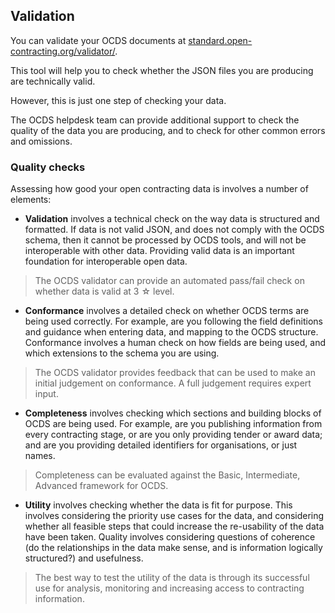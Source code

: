 ## Validation

You can validate your OCDS documents at [standard.open-contracting.org/validator/](http://standard.open-contracting.org/validator/).

This tool will help you to check whether the JSON files you are producing are technically valid.

However, this is just one step of checking your data. 

The OCDS helpdesk team can provide additional support to check the quality of the data you are producing, and to check for other common errors and omissions. 

###  Quality checks

Assessing how good your open contracting data is involves a number of elements:

* **Validation** involves a technical check on the way data is structured and formatted. If data is not valid JSON, and does not comply with the OCDS schema, then it cannot be processed by OCDS tools, and will not be interoperable with other data. Providing valid data is an important foundation for interoperable open data. 

> The OCDS validator can provide an automated pass/fail check on whether data is valid at 3 ☆ level.

* **Conformance** involves a detailed check on whether OCDS terms are being used correctly. For example, are you following the field definitions and guidance when entering data, and mapping to the OCDS structure. Conformance involves a human check on how fields are being used, and which extensions to the schema you are using. 

> The OCDS validator provides feedback that can be used to make an initial judgement on conformance. A full judgement requires expert input. 

* **Completeness** involves checking which sections and building blocks of OCDS are being used. For example, are you publishing information from every contracting stage, or are you only providing tender or award data; and are you providing detailed identifiers for organisations, or just names. 

> Completeness can be evaluated against the Basic, Intermediate, Advanced framework for OCDS. 

* **Utility** involves checking whether the data is fit for purpose. This involves considering the priority use cases for the data, and considering whether all feasible steps that could increase the re-usability of the data have been taken. Quality involves considering questions of coherence (do the relationships in the data make sense, and is information logically structured?) and usefulness.

> The best way to test the utility of the data is through its successful use for analysis, monitoring and increasing access to contracting information.





